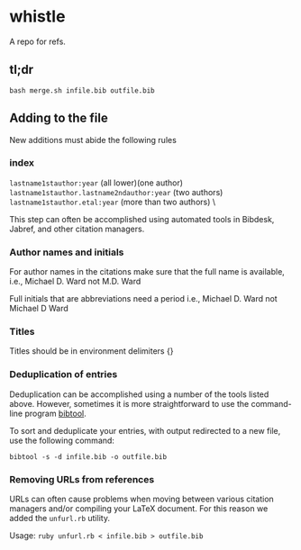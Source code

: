 whistle
=======

A repo for refs.

## tl;dr
```
bash merge.sh infile.bib outfile.bib
```

## Adding to the file 

New additions must abide the following rules

### index

`lastname1stauthor:year`  (all lower)(one author) \
`lastname1stauthor.lastname2ndauthor:year`  (two authors) \
`lastname1stauthor.etal:year`   (more than two authors) \


This step can often be accomplished using automated tools in Bibdesk, Jabref, and other citation managers. 

### Author names and initials 
For author names in the citations make sure that the full name is available, 
i.e., Michael D. Ward not M.D. Ward

Full initials that are abbreviations need a period
i.e., Michael D. Ward not Michael D Ward

### Titles 
Titles should be in environment delimiters {}

### Deduplication of entries

Deduplication can be accomplished using a number of the tools listed above. However, sometimes it is more straightforward to use the command-line program [bibtool](http://www.ctan.org/tex-archive/biblio/bibtex/utils/bibtool). 

To sort and deduplicate your entries, with output redirected to a new file, use the following command:
```
bibtool -s -d infile.bib -o outfile.bib
```

### Removing URLs from references
URLs can often cause problems when moving between various citation managers and/or compiling your LaTeX document. For this reason we added the `unfurl.rb` utility.

Usage:
```ruby unfurl.rb < infile.bib > outfile.bib```

